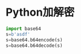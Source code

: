 # Python加解密
```py 
import base64
s=b'asdf'
s=base64.b64encode(s)
s=base64.b64decode(s)
```
<!--stackedit_data:
eyJoaXN0b3J5IjpbLTEyMDM2MzQ2MDVdfQ==
-->